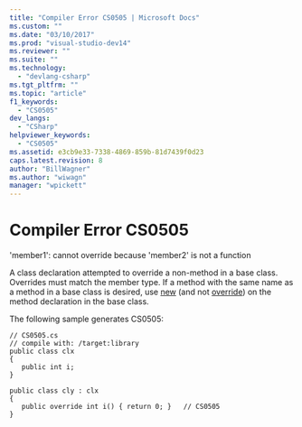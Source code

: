 ```yaml
---
title: "Compiler Error CS0505 | Microsoft Docs"
ms.custom: ""
ms.date: "03/10/2017"
ms.prod: "visual-studio-dev14"
ms.reviewer: ""
ms.suite: ""
ms.technology: 
  - "devlang-csharp"
ms.tgt_pltfrm: ""
ms.topic: "article"
f1_keywords: 
  - "CS0505"
dev_langs: 
  - "CSharp"
helpviewer_keywords: 
  - "CS0505"
ms.assetid: e3cb9e33-7338-4869-859b-81d7439f0d23
caps.latest.revision: 8
author: "BillWagner"
ms.author: "wiwagn"
manager: "wpickett"
---
```

# Compiler Error CS0505
'member1': cannot override because 'member2' is not a function  
  
 A class declaration attempted to override a non-method in a base class. Overrides must match the member type. If a method with the same name as a method in a base class is desired, use [new](../../csharp/language-reference/keywords/new.md) (and not [override](../../csharp/language-reference/keywords/override.md)) on the method declaration in the base class.  
  
 The following sample generates CS0505:  
  
```  
// CS0505.cs  
// compile with: /target:library  
public class clx  
{  
   public int i;  
}  
  
public class cly : clx  
{  
   public override int i() { return 0; }   // CS0505  
}  
```